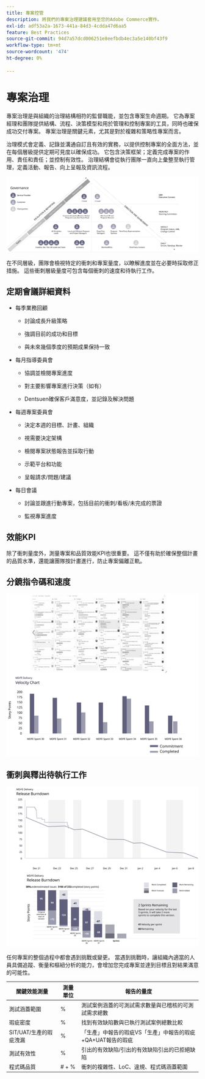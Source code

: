 ```yaml
---
title: 專案控管
description: 將我們的專案治理建議套用至您的Adobe Commerce實作。
exl-id: adf53a2a-1673-441a-84d3-4cdda47d6aa5
feature: Best Practices
source-git-commit: 94d7a57dcd006251e8eefbdb4ec3a5e140bf43f9
workflow-type: tm+mt
source-wordcount: '474'
ht-degree: 0%

---
```


# 專案治理

專案治理是與組織的治理結構相符的監督職能，並包含專案生命週期。 它為專案經理和團隊提供結構、流程、決策模型和用於管理和控制專案的工具，同時也確保成功交付專案。 專案治理是關鍵元素，尤其是對於複雜和策略性專案而言。

治理模式會定義、記錄並溝通自訂且有效的實務，以提供控制專案的全面方法，並在每個層級提供定期可見度以確保成功。 它包含決策框架；定義完成專案的作用、責任和責任；並控制有效性。 治理結構會從執行團隊一直向上彙整至執行管理，定義活動、報告、向上呈報及資訊流程。

![專案治理資訊圖](../../assets/playbooks/project-governance.svg)

在不同層級，團隊會檢視特定的衝刺和專案量度，以瞭解進度並在必要時採取修正措施。 這些衝刺層級量度可包含每個衝刺的速度和待執行工作。

## 定期會議詳細資料

- 每季業務回顧

   - 討論成長升級策略

   - 強調目前的成功和目標

   - 與未來幾個季度的預期成果保持一致

- 每月指導委員會

   - 協調並檢閱專案進度

   - 對主要影響專案進行決策（如有）

   - Dentsuen確保客戶滿意度，並記錄及解決問題

- 每週專案委員會

   - 決定本週的目標、計畫、組織

   - 視需要決定架構

   - 檢閱專案狀態報告並採取行動

   - 示範平台和功能

   - 呈報請求/問題/建議

- 每日會議

   - 討論並跟進行動專案，包括目前的衝刺/看板/未完成的票證

   - 監視專案進度

## 效能KPI

除了衝刺量度外，測量專案和品質效能KPI也很重要。 這不僅有助於確保整個計畫的品質水準，還能讓團隊按計畫進行，防止專案偏離正軌。

## 分鏡指令碼和速度

![Kanban面板範例](../../assets/playbooks/kanban-board-chart.svg)

## 衝刺與釋出待執行工作

![衝刺與釋出待執行工作圖表範例](../../assets/playbooks/sprint-release-burndown.svg)

任何專案的整個過程中都會遇到挑戰或變更。 當遇到挑戰時，讓組織內適當的人員具備追蹤、衡量和樞紐分析的能力，會增加您完成專案並達到目標且對結果滿意的可能性。

<table>
<thead>
  <tr>
    <th>關鍵效能測量</th>
    <th>測量單位</th>
    <th>報告的量度</th>
  </tr>
</thead>
<tbody>
  <tr>
    <td>測試涵蓋範圍</td>
    <td>%</td>
    <td>測試案例涵蓋的可測試需求數量與已稽核的可測試需求總數</td>
  </tr>
  <tr>
    <td>瑕疵密度</td>
    <td>%</td>
    <td>找到有效缺陷數與已執行測試案例總數比較</td>
  </tr>
  <tr>
    <td>SIT/UAT/生產的瑕疵洩漏</td>
    <td>%</td>
    <td>「生產」中報告的瑕疵VS「生產」中報告的瑕疵+QA+UAT報告的瑕疵</td>
  </tr>
  <tr>
    <td>測試有效性</td>
    <td>%</td>
    <td>引出的有效缺陷/引出的有效缺陷引出的已拒絕缺陷</td>
  </tr>
  <tr>
    <td>程式碼品質</td>
    <td># + %</td>
    <td>衝刺的複雜性、LoC、違規、程式碼涵蓋範圍</td>
  </tr>
</tbody>
</table>
